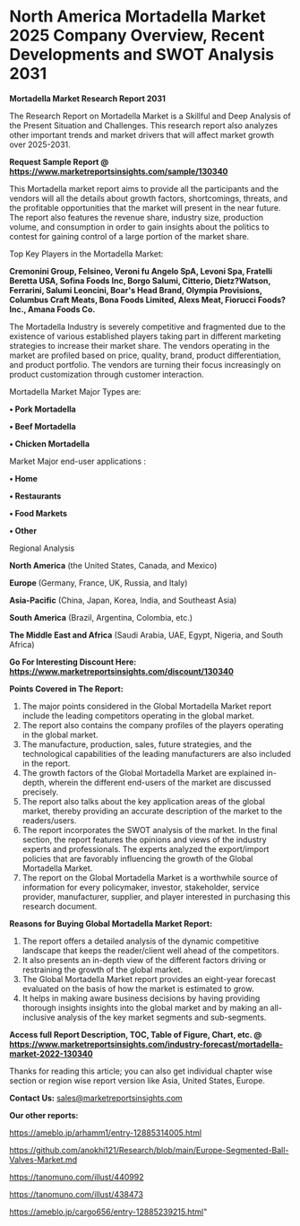 # North America Mortadella Market 2025 Company Overview, Recent Developments and SWOT Analysis 2031

<strong>Mortadella Market Research Report 2031</strong>

The Research Report on Mortadella Market is a Skillful and Deep Analysis of the Present Situation and Challenges. This research report also analyzes other important trends and market drivers that will affect market growth over 2025-2031.

<strong>Request Sample Report @ <a href=https://www.marketreportsinsights.com/sample/130340>https://www.marketreportsinsights.com/sample/130340</a></strong>

This Mortadella market report aims to provide all the participants and the vendors will all the details about growth factors, shortcomings, threats, and the profitable opportunities that the market will present in the near future. The report also features the revenue share, industry size, production volume, and consumption in order to gain insights about the politics to contest for gaining control of a large portion of the market share.

Top Key Players in the Mortadella Market:

<strong>Cremonini Group, Felsineo, Veroni fu Angelo SpA, Levoni Spa, Fratelli Beretta USA, Sofina Foods Inc, Borgo Salumi, Citterio, Dietz?Watson, Ferrarini, Salumi Leoncini, Boar's Head Brand, Olympia Provisions, Columbus Craft Meats, Bona Foods Limited, Alexs Meat, Fiorucci Foods?Inc., Amana Foods Co.</strong>

The Mortadella Industry is severely competitive and fragmented due to the existence of various established players taking part in different marketing strategies to increase their market share. The vendors operating in the market are profiled based on price, quality, brand, product differentiation, and product portfolio. The vendors are turning their focus increasingly on product customization through customer interaction.

Mortadella Market Major Types are:

<strong>• Pork Mortadella

• Beef Mortadella

• Chicken Mortadella</strong>

Market Major end-user applications :

<strong>• Home

• Restaurants

• Food Markets

• Other</strong>

Regional Analysis

</u><strong><b>North America</b></strong> (the United States, Canada, and Mexico)

<strong><b>Europe </b></strong>(Germany, France, UK, Russia, and Italy)

<strong><b>Asia-Pacific</b></strong> (China, Japan, Korea, India, and Southeast Asia)

<strong><b>South America</b></strong> (Brazil, Argentina, Colombia, etc.)

<strong><b>The Middle East and Africa</b></strong> (Saudi Arabia, UAE, Egypt, Nigeria, and South Africa)

<strong>Go For Interesting Discount Here: <a href=https://www.marketreportsinsights.com/discount/130340>https://www.marketreportsinsights.com/discount/130340</a></strong>

<strong>Points Covered in The Report:</strong>
<ol>
  <li>The major points considered in the Global Mortadella Market report include the leading competitors operating in the global market.</li>
  <li>The report also contains the company profiles of the players operating in the global market.</li>
  <li>The manufacture, production, sales, future strategies, and the technological capabilities of the leading manufacturers are also included in the report.</li>
  <li>The growth factors of the Global Mortadella Market are explained in-depth, wherein the different end-users of the market are discussed precisely.</li>
  <li>The report also talks about the key application areas of the global market, thereby providing an accurate description of the market to the readers/users.</li>
  <li>The report incorporates the SWOT analysis of the market. In the final section, the report features the opinions and views of the industry experts and professionals. The experts analyzed the export/import policies that are favorably influencing the growth of the Global Mortadella Market.</li>
  <li>The report on the Global Mortadella Market is a worthwhile source of information for every policymaker, investor, stakeholder, service provider, manufacturer, supplier, and player interested in purchasing this research document.</li>
</ol>
<strong>Reasons for Buying Global Mortadella Market Report:</strong>

<ol>
  <li>The report offers a detailed analysis of the dynamic competitive landscape that keeps the reader/client well ahead of the competitors.</li>
  <li>It also presents an in-depth view of the different factors driving or restraining the growth of the global market.</li>
  <li>The Global Mortadella Market report provides an eight-year forecast evaluated on the basis of how the market is estimated to grow.</li>
  <li>It helps in making aware business decisions by having providing thorough insights insights into the global market and by making an all-inclusive analysis of the key market segments and sub-segments.</li>
</ol>
<strong>Access full Report Description, TOC, Table of Figure, Chart, etc. @ <a href=https://www.marketreportsinsights.com/industry-forecast/mortadella-market-2022-130340>https://www.marketreportsinsights.com/industry-forecast/mortadella-market-2022-130340</a></strong>


Thanks for reading this article; you can also get individual chapter wise section or region wise report version like Asia, United States, Europe.

<strong>Contact Us:</strong>
sales@marketreportsinsights.com

<strong>Our other reports:</strong>

<a href=https://ameblo.jp/arhamm1/entry-12885314005.html>https://ameblo.jp/arhamm1/entry-12885314005.html</a>

<a href=https://github.com/anokhi121/Research/blob/main/Europe-Segmented-Ball-Valves-Market.md>https://github.com/anokhi121/Research/blob/main/Europe-Segmented-Ball-Valves-Market.md</a>

<a href=https://tanomuno.com/illust/440992>https://tanomuno.com/illust/440992</a>

<a href=https://tanomuno.com/illust/438473>https://tanomuno.com/illust/438473</a>

<a href=https://ameblo.jp/cargo656/entry-12885239215.html>https://ameblo.jp/cargo656/entry-12885239215.html</a>"
